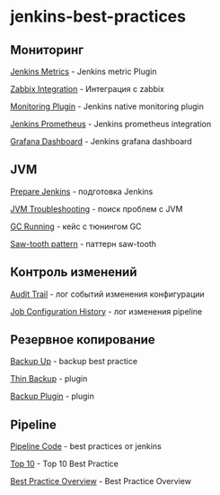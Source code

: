 # jenkins-best-practices

## Мониторинг
[Jenkins Metrics] - Jenkins metric Plugin

[Zabbix Integration] - Интеграция с zabbix

[Monitoring Plugin] - Jenkins native monitoring plugin

[Jenkins Prometheus] - Jenkins prometheus integration

[Grafana Dashboard] - Jenkins grafana dashboard

## JVM 
[Prepare Jenkins] - подготовка Jenkins

[JVM Troubleshooting] - поиск проблем с JVM

[GC Running] - кейс с тюнингом GC

[Saw-tooth pattern] - паттерн saw-tooth

## Контроль изменений
[Audit Trail] - лог событий изменения конфигурации

[Job Configuration History] - лог изменения pipeline

## Резервное копирование
[Backup Up] - backup best practice

[Thin Backup] - plugin

[Backup Plugin] - plugin


## Pipeline 
[Pipeline Code] - best practices от jenkins

[Top 10] - Top 10 Best Practice

[Best Practice Overview] - Best Practice Overview 





   [Jenkins Metrics]: <https://plugins.jenkins.io/metrics/>
   [Zabbix Integration]: <https://www.zabbix.com/ru/integrations/jenkins>
   [Monitoring Plugin]: <https://plugins.jenkins.io/monitoring/>
   [Jenkins Prometheus]: <https://plugins.jenkins.io/prometheus/>
   [Grafana Dashboard]: <https://grafana.com/grafana/dashboards/9964-jenkins-performance-and-health-overview/>
   [Prepare Jenkins]: <https://docs.cloudbees.com/docs/cloudbees-ci-kb/latest/best-practices/prepare-jenkins-for-support>
   [JVM Troubleshooting]: <https://docs.cloudbees.com/docs/admin-resources/latest/jvm-troubleshooting/>
   [GC Running]: <https://www.jenkins.io/blog/2016/11/21/gc-tuning/>
   [Saw-tooth pattern]: <https://dzone.com/articles/interesting-garbage-collection-patterns>
   [Audit Trail]: <https://plugins.jenkins.io/audit-trail/>
   [Job Configuration History]: <https://plugins.jenkins.io/jobConfigHistory/>
   [Backup Up]: <https://www.jenkins.io/doc/book/system-administration/backing-up/>
   [Thin Backup]: <https://wiki.jenkins.io/display/JENKINS/thinBackup>
   [Backup Plugin]: <https://plugins.jenkins.io/backup/>

   [Pipeline Code]: <https://www.jenkins.io/blog/2017/02/01/pipeline-scalability-best-practice/>
   [Top 10]: <https://www.cloudbees.com/blog/top-10-best-practices-jenkins-pipeline-plugin>
   [Best Practice Overview]: <https://docs.cloudbees.com/docs/admin-resources/latest/pipelines/pipeline-best-practices>
